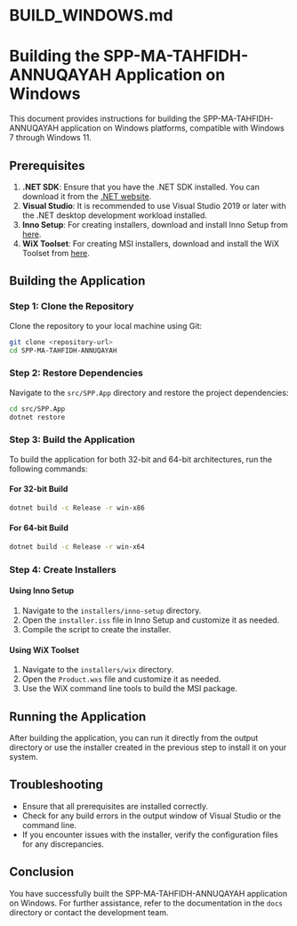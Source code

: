 # BUILD_WINDOWS.md

# Building the SPP-MA-TAHFIDH-ANNUQAYAH Application on Windows

This document provides instructions for building the SPP-MA-TAHFIDH-ANNUQAYAH application on Windows platforms, compatible with Windows 7 through Windows 11.

## Prerequisites

1. **.NET SDK**: Ensure that you have the .NET SDK installed. You can download it from the [.NET website](https://dotnet.microsoft.com/download).
2. **Visual Studio**: It is recommended to use Visual Studio 2019 or later with the .NET desktop development workload installed.
3. **Inno Setup**: For creating installers, download and install Inno Setup from [here](http://www.jrsoftware.org/isinfo.php).
4. **WiX Toolset**: For creating MSI installers, download and install the WiX Toolset from [here](https://wixtoolset.org/).

## Building the Application

### Step 1: Clone the Repository

Clone the repository to your local machine using Git:

```bash
git clone <repository-url>
cd SPP-MA-TAHFIDH-ANNUQAYAH
```

### Step 2: Restore Dependencies

Navigate to the `src/SPP.App` directory and restore the project dependencies:

```bash
cd src/SPP.App
dotnet restore
```

### Step 3: Build the Application

To build the application for both 32-bit and 64-bit architectures, run the following commands:

#### For 32-bit Build

```bash
dotnet build -c Release -r win-x86
```

#### For 64-bit Build

```bash
dotnet build -c Release -r win-x64
```

### Step 4: Create Installers

#### Using Inno Setup

1. Navigate to the `installers/inno-setup` directory.
2. Open the `installer.iss` file in Inno Setup and customize it as needed.
3. Compile the script to create the installer.

#### Using WiX Toolset

1. Navigate to the `installers/wix` directory.
2. Open the `Product.wxs` file and customize it as needed.
3. Use the WiX command line tools to build the MSI package.

## Running the Application

After building the application, you can run it directly from the output directory or use the installer created in the previous step to install it on your system.

## Troubleshooting

- Ensure that all prerequisites are installed correctly.
- Check for any build errors in the output window of Visual Studio or the command line.
- If you encounter issues with the installer, verify the configuration files for any discrepancies.

## Conclusion

You have successfully built the SPP-MA-TAHFIDH-ANNUQAYAH application on Windows. For further assistance, refer to the documentation in the `docs` directory or contact the development team.